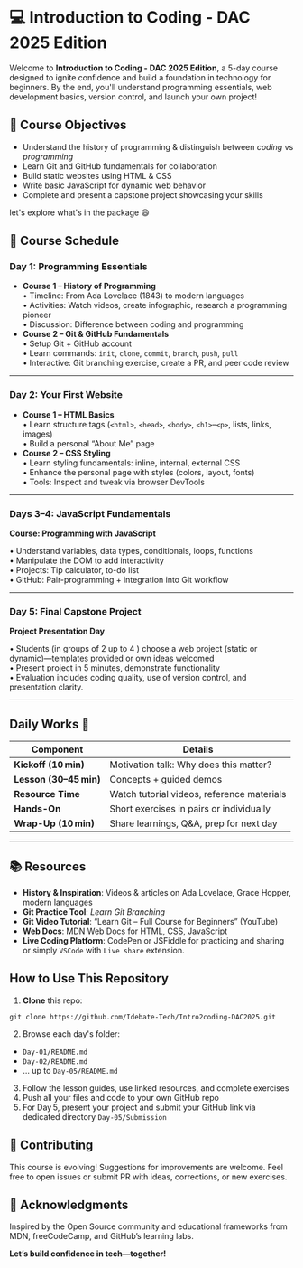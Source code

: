 # 💻 Introduction to Coding - DAC 2025 Edition

Welcome to **Introduction to Coding - DAC 2025 Edition**, a 5-day course designed to ignite confidence and build a foundation in technology for beginners. By the end, you'll understand programming essentials, web development basics, version control, and launch your own project!




## 🎯 Course Objectives

- Understand the history of programming & distinguish between *coding* vs *programming*  
- Learn Git and GitHub fundamentals for collaboration  
- Build static websites using HTML & CSS  
- Write basic JavaScript for dynamic web behavior  
- Complete and present a capstone project showcasing your skills


let's explore what's in the package :smile:

## 📅 Course Schedule

### **Day 1: Programming Essentials**
- **Course 1 – History of Programming**  
  • Timeline: From Ada Lovelace (1843) to modern languages  
  • Activities: Watch videos, create infographic, research a programming pioneer  
  • Discussion: Difference between coding and programming  
- **Course 2 – Git & GitHub Fundamentals**  
  • Setup Git + GitHub account  
  • Learn commands: `init`, `clone`, `commit`, `branch`, `push`, `pull`  
  • Interactive: Git branching exercise, create a PR, and peer code review

---

### **Day 2: Your First Website**
- **Course 1 – HTML Basics**  
  • Learn structure tags (`<html>`, `<head>`, `<body>`, `<h1>`–`<p>`, lists, links, images)  
  • Build a personal “About Me” page  
- **Course 2 – CSS Styling**  
  • Learn styling fundamentals: inline, internal, external CSS  
  • Enhance the personal page with styles (colors, layout, fonts)  
  • Tools: Inspect and tweak via browser DevTools

---

### **Days 3–4: JavaScript Fundamentals**
**Course: Programming with JavaScript** 

  • Understand variables, data types, conditionals, loops, functions  
  • Manipulate the DOM to add interactivity  
  • Projects: Tip calculator, to-do list  
  • GitHub: Pair-programming + integration into Git workflow

---

### **Day 5: Final Capstone Project**
**Project Presentation Day**

  • Students (in groups of 2 up to 4 ) choose a web project (static or dynamic)—templates provided or own ideas welcomed  
  • Present project in 5 minutes, demonstrate functionality  
  • Evaluation includes coding quality, use of version control, and presentation clarity.

---

## Daily Works :ghost:

| Component        | Details |
|------------------|---------|
| **Kickoff (10 min)**    | Motivation talk: Why does this matter? |
| **Lesson (30–45 min)**  | Concepts + guided demos |
| **Resource Time**       | Watch tutorial videos, reference materials |
| **Hands-On**            | Short exercises in pairs or individually |
| **Wrap-Up (10 min)**    | Share learnings, Q&A, prep for next day |

---
## 📚 Resources

- **History & Inspiration**: Videos & articles on Ada Lovelace, Grace Hopper, modern languages  
- **Git Practice Tool**: *Learn Git Branching*  
- **Git Video Tutorial**: “Learn Git – Full Course for Beginners” (YouTube)  
- **Web Docs**: MDN Web Docs for HTML, CSS, JavaScript  
- **Live Coding Platform**: CodePen or JSFiddle for practicing and sharing or simply `VSCode` with `Live share` extension.



## How to Use This Repository

1. **Clone** this repo:  

```
git clone https://github.com/Idebate-Tech/Intro2coding-DAC2025.git
```
2. Browse each day's folder:
- `Day-01/README.md`  
- `Day-02/README.md`  
- ... up to `Day-05/README.md`
3. Follow the lesson guides, use linked resources, and complete exercises  
4. Push all your files and code to your own GitHub repo  
5. For Day 5, present your project and submit your GitHub link via dedicated directory `Day-05/Submission`



## 🤝 Contributing

This course is evolving! Suggestions for improvements are welcome. Feel free to open issues or submit PR with ideas, corrections, or new exercises.



## 🧠 Acknowledgments

Inspired by the Open Source community and educational frameworks from MDN, freeCodeCamp, and GitHub’s learning labs.



**Let’s build confidence in tech—together!**

